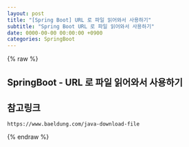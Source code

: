 ```yaml
---  
layout: post  
title: "[Spring Boot] URL 로 파일 읽어와서 사용하기"  
subtitle: "Spring Boot URL 로 파일 읽어와서 사용하기"  
date: 0000-00-00 00:00:00 +0900  
categories: SpringBoot  
---  
```

{% raw %}  
## SpringBoot - URL 로 파일 읽어와서 사용하기  
  
## 참고링크  
	https://www.baeldung.com/java-download-file  
{% endraw %}